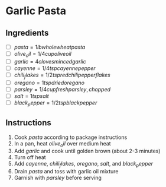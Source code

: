 # Garlic Pasta

## Ingredients
- [ ] $pasta = 1 lb whole wheat pasta$
- [ ] $olive_oil = 1/4 cup olive oil$
- [ ] $garlic = 4 cloves minced garlic$
- [ ] $cayenne = 1/4 tsp cayenne pepper$
- [ ] $chili_flakes = 1/2 tsp red chili pepper flakes$
- [ ] $oregano = 1 tsp dried oregano$
- [ ] $parsley = 1/4 cup fresh parsley, chopped$
- [ ] $salt = 1 tsp salt$
- [ ] $black_pepper = 1/2 tsp black pepper$

## Instructions
1. Cook $pasta$ according to package instructions
2. In a pan, heat $olive_oil$ over medium heat
3. Add $garlic$ and cook until golden brown (about 2-3 minutes)
4. Turn off heat
5. Add $cayenne$, $chili_flakes$, $oregano$, $salt$, and $black_pepper$
6. Drain $pasta$ and toss with garlic oil mixture
7. Garnish with $parsley$ before serving